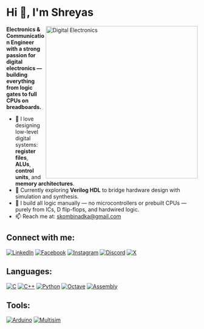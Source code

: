 # Hi 👋, I'm Shreyas

<img align="right" alt="Digital Electronics" width="400" src="https://raw.githubusercontent.com/techwithanirudh/Animated-Electronics-GIFs/main/breadboard-cpu.gif" />

**Electronics & Communication Engineer with a strong passion for digital electronics — building everything from logic gates to full CPUs on breadboards.**

- 🔧 I love designing low-level digital systems: **register files**, **ALUs**, **control units**, and **memory architectures**.
- 🌱 Currently exploring **Verilog HDL** to bridge hardware design with simulation and synthesis.
- 🧪 I build all logic manually — no microcontrollers or prebuilt CPUs — purely from ICs, D flip-flops, and hardwired logic.
- 📫 Reach me at: [skombinadka@gmail.com](mailto:skombinadka@gmail.com)

## Connect with me:

[![LinkedIn](https://img.shields.io/badge/LinkedIn-0077B5?logo=linkedin&logoColor=white&style=flat)](https://www.linkedin.com/in/shreyas-kombinadka-b767292a2)
[![Facebook](https://img.shields.io/badge/Facebook-1877F2?logo=facebook&logoColor=white&style=flat)](https://www.facebook.com)
[![Instagram](https://img.shields.io/badge/Instagram-E4405F?logo=instagram&logoColor=white&style=flat)](https://www.instagram.com)
[![Discord](https://img.shields.io/badge/Discord-5865F2?logo=discord&logoColor=white&style=flat)](https://discord.com)
[![X](https://img.shields.io/badge/X-1DA1F2?logo=x&logoColor=white&style=flat)](https://x.com/Shreyas_T555?t=MOrF8K18_Tfk5zw932iDxQ&s=08)

## Languages:

[![C](https://img.shields.io/badge/C-A8B9CC?logo=c&logoColor=white&style=flat)](https://en.wikipedia.org/wiki/C_(programming_language))
[![C++](https://img.shields.io/badge/C++-00599C?logo=c%2B%2B&logoColor=white&style=flat)](https://en.wikipedia.org/wiki/C%2B%2B)
[![Python](https://img.shields.io/badge/Python-3776AB?logo=python&logoColor=white&style=flat)](https://www.python.org/)
[![Octave](https://img.shields.io/badge/Octave-0790C0?logo=octave&logoColor=white&style=flat)](https://www.gnu.org/software/octave/)
[![Assembly](https://img.shields.io/badge/Assembly-000000?logo=codeforces&logoColor=white&style=flat)](https://en.wikipedia.org/wiki/Assembly_language)

## Tools:

[![Arduino](https://img.shields.io/badge/Arduino-00979D?logo=arduino&logoColor=white&style=flat)](https://www.arduino.cc/)
[![Multisim](https://img.shields.io/badge/Multisim-002D72?logo=national%20instruments&logoColor=white&style=flat)](https://www.ni.com/en-us/shop/electronic-test-instrumentation/application-software-for-electronic-test-and-instrumentation-category/what-is-multisim.html)